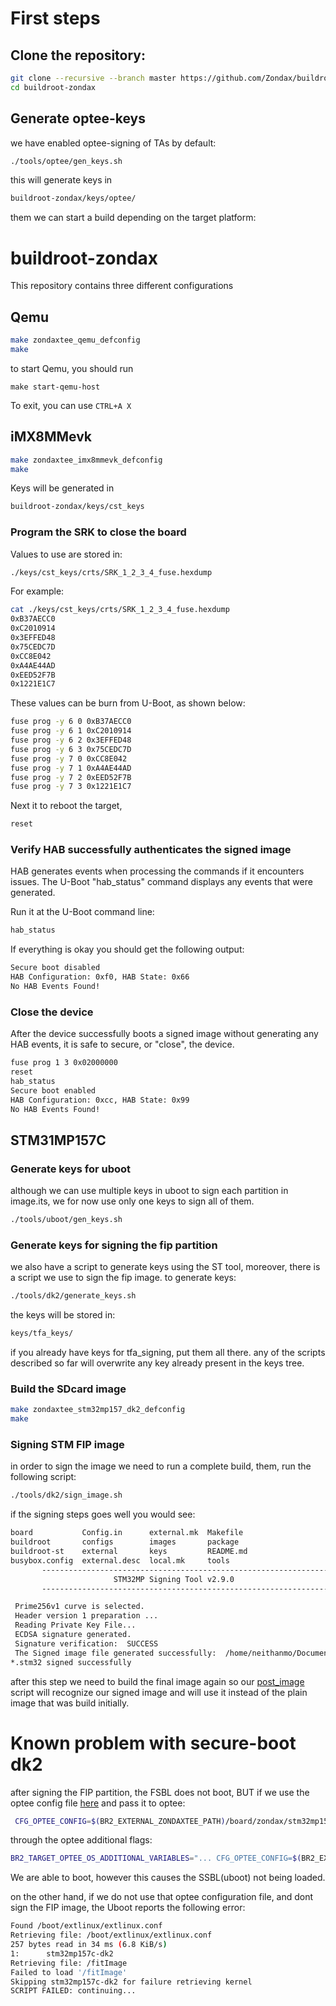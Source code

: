 # First steps

## Clone the repository:

```bash
git clone --recursive --branch master https://github.com/Zondax/buildroot-zondax/
cd buildroot-zondax
```
## Generate optee-keys
we have enabled optee-signing of TAs by default:
```bash
./tools/optee/gen_keys.sh
```
this will generate keys in
```bash
buildroot-zondax/keys/optee/
```

them we can start a build depending on the target platform:


# buildroot-zondax

This repository contains three different configurations

## Qemu

```bash
make zondaxtee_qemu_defconfig
make
```

to start Qemu, you should run

```
make start-qemu-host
```

To exit, you can use `CTRL+A X`

## iMX8MMevk

```bash
make zondaxtee_imx8mmevk_defconfig
make
```

Keys will be generated in
```bash
buildroot-zondax/keys/cst_keys
```

### Program the SRK to close the board

Values to use are stored in:
```bash
./keys/cst_keys/crts/SRK_1_2_3_4_fuse.hexdump
```

For example:
```bash
cat ./keys/cst_keys/crts/SRK_1_2_3_4_fuse.hexdump
0xB37AECC0
0xC2010914
0x3EFFED48
0x75CEDC7D
0xCC8E042
0xA4AE44AD
0xEED52F7B
0x1221E1C7
```

These values can be burn from U-Boot, as shown below:
```bash
fuse prog -y 6 0 0xB37AECC0
fuse prog -y 6 1 0xC2010914
fuse prog -y 6 2 0x3EFFED48
fuse prog -y 6 3 0x75CEDC7D
fuse prog -y 7 0 0xCC8E042
fuse prog -y 7 1 0xA4AE44AD
fuse prog -y 7 2 0xEED52F7B
fuse prog -y 7 3 0x1221E1C7
```

Next it to reboot the target,
```bash
reset
```

### Verify HAB successfully authenticates the signed image

HAB generates events when processing the commands if it encounters issues.
The U-Boot "hab_status" command displays any events that were generated.

Run it at the U-Boot command line:
```bash
hab_status
```

If everything is okay you should get the following output:
```bash
Secure boot disabled
HAB Configuration: 0xf0, HAB State: 0x66
No HAB Events Found!
```

### Close the device

After the device successfully boots a signed image without generating any HAB
events, it is safe to secure, or "close", the device.

```bash
fuse prog 1 3 0x02000000
reset
hab_status
Secure boot enabled
HAB Configuration: 0xcc, HAB State: 0x99
No HAB Events Found!
```

## STM31MP157C

### Generate keys for uboot

although we can use multiple keys in uboot to sign each partition
in image.its, we for now use only one keys to sign all of them.
```bash
./tools/uboot/gen_keys.sh
```
### Generate keys for signing the fip partition
we also have a script to generate keys using the ST tool,
moreover, there is a script we use to sign the fip image.
to generate keys:
```bash
./tools/dk2/generate_keys.sh
```
the keys will be stored in:
```bash
keys/tfa_keys/
```
if you already have keys for tfa_signing, put them all there. any of the
scripts described so far will overwrite any key already present in the
keys tree.

### Build the SDcard image

```bash
make zondaxtee_stm32mp157_dk2_defconfig
make
```

### Signing STM FIP image
in order to sign the image we need to run a complete build, them, run
the following script:
```bash
./tools/dk2/sign_image.sh
```
if the signing steps goes well you would see:

```bash
board           Config.in      external.mk  Makefile
buildroot       configs        images       package
buildroot-st    external       keys         README.md
busybox.config  external.desc  local.mk     tools
       -------------------------------------------------------------------
                       STM32MP Signing Tool v2.9.0
       -------------------------------------------------------------------

 Prime256v1 curve is selected.
 Header version 1 preparation ...
 Reading Private Key File...
 ECDSA signature generated.
 Signature verification:  SUCCESS
 The Signed image file generated successfully:  /home/neithanmo/Documents/test-uboot/tools/dk2/../..//images//tf-a-stm32mp157c-dk2-mx_Signed.stm32
*.stm32 signed successfully
```
after this step we need to build the final image again
so our [post_image](https://github.com/Zondax/buildroot-zondax/blob/dk2_secure_boot/board/zondax/stm32mp157/post-image.sh) script will recognize our signed image and will use
it instead of the plain image that was build initially.

# Known problem with secure-boot dk2
after signing the FIP partition, the  FSBL does not boot, BUT if we use
the optee config file [here](https://github.com/Zondax/buildroot-zondax/blob/dk2_secure_boot/board/zondax/stm32mp157/optee_conf.mk) and pass it to optee:
```bash
 CFG_OPTEE_CONFIG=$(BR2_EXTERNAL_ZONDAXTEE_PATH)/board/zondax/stm32mp157/optee_conf.mk
```
through the optee additional flags:
```bash
BR2_TARGET_OPTEE_OS_ADDITIONAL_VARIABLES="... CFG_OPTEE_CONFIG=$(BR2_EXTERNAL_ZONDAXTEE_PATH)/board/zondax/stm32mp157/optee_conf.mk"
```
We are able to boot,
however this causes the SSBL(uboot) not being loaded.

on the other hand, if we do not use that optee configuration file, and
dont sign the FIP image, the Uboot reports the following error:

```bash
Found /boot/extlinux/extlinux.conf
Retrieving file: /boot/extlinux/extlinux.conf
257 bytes read in 34 ms (6.8 KiB/s)
1:      stm32mp157c-dk2
Retrieving file: /fitImage
Failed to load '/fitImage'
Skipping stm32mp157c-dk2 for failure retrieving kernel
SCRIPT FAILED: continuing...
```
